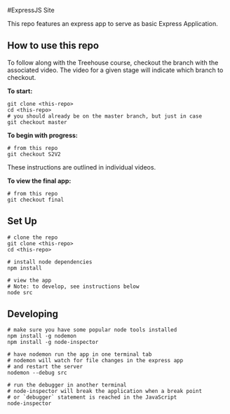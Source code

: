 #ExpressJS Site

This repo features an express app to serve as basic Express Application.

## How to use this repo
To follow along with the Treehouse course, checkout the branch with the associated video.  The video for a given stage will indicate which branch to checkout.

**To start:**
```
git clone <this-repo>
cd <this-repo>
# you should already be on the master branch, but just in case
git checkout master
```

**To begin with progress:**
```
# from this repo
git checkout S2V2
```
These instructions are outlined in individual videos. 

**To view the final app:**
```
# from this repo
git checkout final
```

## Set Up
```
# clone the repo
git clone <this-repo>
cd <this-repo>

# install node dependencies
npm install

# view the app
# Note: to develop, see instructions below
node src
```

## Developing
```
# make sure you have some popular node tools installed
npm install -g nodemon
npm install -g node-inspector

# have nodemon run the app in one terminal tab
# nodemon will watch for file changes in the express app
# and restart the server
nodemon --debug src

# run the debugger in another terminal
# node-inspector will break the application when a break point
# or `debugger` statement is reached in the JavaScript
node-inspector
```
